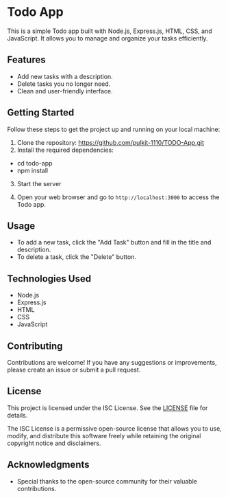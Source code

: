 # Todo App

This is a simple Todo app built with Node.js, Express.js, HTML, CSS, and JavaScript. It allows you to manage and organize your tasks efficiently.

## Features

- Add new tasks with a description.
- Delete tasks you no longer need.
- Clean and user-friendly interface.

## Getting Started

Follow these steps to get the project up and running on your local machine:

1. Clone the repository: https://github.com/pulkit-1110/TODO-App.git
2. Install the required dependencies:
- cd todo-app
- npm install
3. Start the server

4. Open your web browser and go to `http://localhost:3000` to access the Todo app.

## Usage

- To add a new task, click the "Add Task" button and fill in the title and description.
- To delete a task, click the "Delete" button.

## Technologies Used

- Node.js
- Express.js
- HTML
- CSS
- JavaScript

## Contributing

Contributions are welcome! If you have any suggestions or improvements, please create an issue or submit a pull request.

## License

This project is licensed under the ISC License. See the [LICENSE](LICENSE) file for details.

The ISC License is a permissive open-source license that allows you to use, modify, and distribute this software freely while retaining the original copyright notice and disclaimers.


## Acknowledgments

- Special thanks to the open-source community for their valuable contributions.


